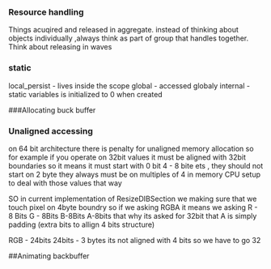 ### Resource handling
 Things acuqired and released in   aggregate. instead of thinking about objects individually ,always think as part of group that handles together. Think about releasing in waves

### static
local_persist - lives inside the scope
global - accessed globaly
internal - 
static variables is initialized to 0 when created


###Allocating buck buffer 


### Unaligned accessing
on 64 bit architecture there is penalty for unaligned memory allocation
so for example if you operate on 32bit values it must be aligned with 32bit boundaries so it means it must start with 0 bit 4 - 8 bite ets , they should not start on 2 byte they always must be on multiples of 4 in memory
CPU setup to deal with those values that way

SO in current implementation of ResizeDIBSection we making sure that we touch pixel on 4byte boundry
so if we asking RGBA it means we asking R - 8 Bits G - 8Bits B-8Bits A-8bits that why its asked for 32bit that A is simply padding (extra bits to allign 4 bits structure)

RGB - 24bits
24bits - 3 bytes its not aligned with 4 bits so we have to go 32

##Animating backbuffer